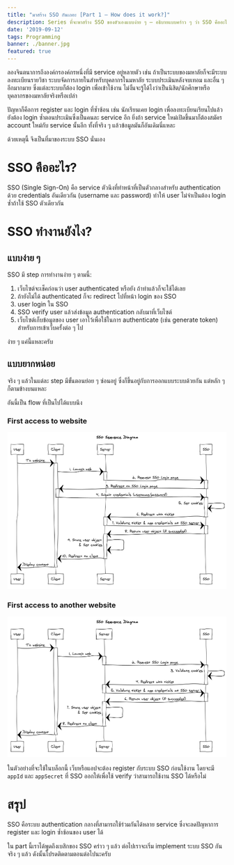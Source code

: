 ```yaml
---
title: "มาสร้าง SSO กันเถอะ [Part 1 — How does it work?]"
description: Series ที่จะพาสร้าง SSO ของตัวเองแบบง่าย ๆ — อธิบายแบบคร่าว ๆ ว่า SSO คืออะไร มีประโยชน์ยังไง ทำงานยังไง
date: '2019-09-12'
tags: Programming
banner: ./banner.jpg
featured: true
---
```


ลองจินตนาการถึงองค์กรองค์กรหนึ่งที่มี service อยู่หลายตัว เช่น ถ้าเป็นระบบของมหาลัยก็จะมีระบบลงทะเบียนรายวิชา ระบบจัดการภายในสำหรับบุคลากรในมหาลัย ระบบประเมินหลังจบเทอม และอื่น ๆ อีกมากมาย ซึ่งแต่ละระบบก็ต้อง login เพื่อเข้าใช้งาน ไม่งั้นจะรู้ได้ไงว่าเป็นนิสิต/นักศึกษาหรือบุคลากรของมหาลัยจริงหรือเปล่า

ปัญหาก็คือการ register และ login ที่ซ้ำซ้อน เช่น นักเรียนเคย login เพื่อลงทะเบียนเรียนไปแล้วยังต้อง login ซ้ำตอนประเมินซึ่งเป็นคนละ service อีก ยิ่งถ้า service ใหม่เปิดขึ้นมาก็ต้องสมัคร account ใหม่กับ service นั้นอีก ทั้งที่จริง ๆ แล้วข้อมูลมันก็อันเดิมนี่แหละ

ด้วยเหตุนี้ จึงเป็นที่มาของระบบ SSO นั่นเอง

# SSO คืออะไร?

SSO (Single Sign-On) คือ service ตัวนึงที่ทำหน้าที่เป็นตัวกลางสำหรับ authentication ด้วย credentials อันเดียวกัน (username และ password) ทำให้ user ไม่จำเป็นต้อง login ซ้ำถ้าใช้ SSO ตัวเดียวกัน

# SSO ทำงานยังไง?

## แบบง่าย ๆ

SSO มี step การทำงานง่าย ๆ ตามนี้:
1. เว็บไซต์จะเช็คก่อนว่า user authenticated หรือยัง ถ้าทำแล้วก็จะใช้ได้เลย
2. ถ้ายังไม่ได้ authenticated ก็จะ redirect ไปที่หน้า login ของ SSO
3. user login ใน SSO
4. SSO verify user แล้วส่งข้อมูล authentication กลับมาที่เว็บไซต์
5. เว็บไซต์เก็บข้อมูลของ user เอาไว้เพื่อใช้ในการ authenticate (เช่น generate token) สำหรับการเข้าเว็บครั้งต่อ ๆ ไป

ง่าย ๆ แค่นี้แหละครับ

## แบบยากหน่อย

จริง ๆ แล้วในแต่ละ step มีขั้นตอนย่อย ๆ ซ่อนอยู่ ซึ่งก็ขึ้นอยู่กับการออกแบบระบบด้วยกัน แต่หลัก ๆ ก็ตามข้างบนแหละ

อันนี้เป็น flow ที่เป็นไปได้แบบนึง

### First access to website

![First access](sso_diagram_1.jpg)

### First access to another website

![First access to another web/app](sso_diagram_2.jpg)

ในตัวอย่างที่จะใช้ในบล็อกนี้ เว็บหรือแอปจะต้อง register กับระบบ SSO ก่อนใช้งาน โดยจะมี `appId` และ `appSecret` ที่ SSO ออกให้เพื่อใช้ verify ว่าสามารถใช้งาน SSO ได้หรือไม่

# สรุป

SSO คือระบบ authentication กลางที่สามารถใช้ร่วมกันได้หลาย service ซึ่งจะลดปัญหาการ register และ login ซ้ำซ้อนของ user ได้

ใน part นี้เราได้พูดถึงเบสิกของ SSO คร่าว ๆ แล้ว ต่อไปเราจะเริ่ม implement ระบบ SSO กันจริง ๆ แล้ว ดังนั้นโปรดติดตามตอนต่อไปนะครับ
